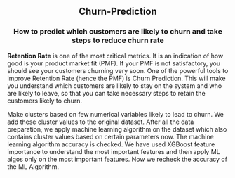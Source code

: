 <p align="center">
  <h2 align="center">Churn-Prediction
  <h3 align="center">How to predict which customers are likely to churn and take steps to reduce churn rate</h3>
  </h2>
</p>

<b>Retention Rate</b> is one of the most critical metrics. It is an indication of how good is your product market fit (PMF). If your PMF is not satisfactory, you should see your customers churning very soon. One of the powerful tools to improve Retention Rate (hence the PMF) is Churn Prediction. This will make you understand which customers are likely to stay on the system and who are likely to leave, so that you can take necessary steps to retain the customers likely to churn.

Make clusters based on few numerical variables likely to lead to churn. We add these cluster values to the original dataset. After all the data preparation, we apply machine learning algorithm on the dataset which also contains cluster values based on certain parameters now. The machine learning algorithm accuracy is checked. We have used XGBoost feature importance to understand the most important features and then apply ML algos only on the most important features. Now we recheck the accuracy of the ML Algorithm.
